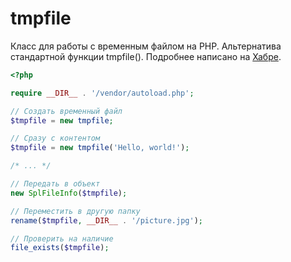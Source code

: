 # tmpfile
Класс для работы с временным файлом на PHP. Альтернатива стандартной функции tmpfile().
Подробнее написано на [Хабре](https://habrahabr.ru/post/320078/).

```php
<?php

require __DIR__ . '/vendor/autoload.php';

// Создать временный файл
$tmpfile = new tmpfile;

// Сразу с контентом
$tmpfile = new tmpfile('Hello, world!');

/* ... */

// Передать в объект
new SplFileInfo($tmpfile);

// Переместить в другую папку
rename($tmpfile, __DIR__ . '/picture.jpg');

// Проверить на наличие
file_exists($tmpfile);
```
